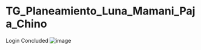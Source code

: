 # TG_Planeamiento_Luna_Mamani_Paja_Chino
Login Concluded
![image](https://github.com/user-attachments/assets/4de756d9-2b75-473c-94e0-b908e49dbaff)
